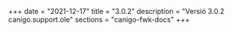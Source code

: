 +++
date        = "2021-12-17"
title       = "3.0.2"
description = "Versió 3.0.2 canigo.support.ole"
sections    = "canigo-fwk-docs"
+++